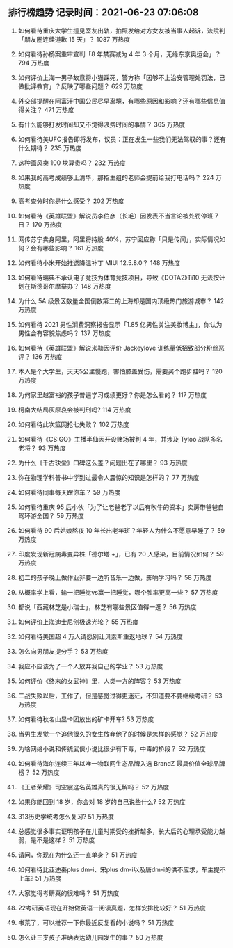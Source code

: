 
## 排行榜趋势 记录时间：2021-06-23 07:06:08
  
  1. 如何看待重庆大学生撞见室友出轨，拍照发给对方女友被当事人起诉，法院判「朋友圈连续道歉 15 天」？ 1087 万热度
    
  2. 如何看待孙杨案重审宣判「8 年禁赛减为 4 年 3 个月，无缘东京奥运会」？ 794 万热度
    
  3. 如何评价上海一男子故意将小猫踩死，警方称「因够不上治安管理处罚法，已做批评教育」？反映了哪些问题？ 629 万热度
    
  4. 外交部提醒在阿富汗中国公民尽早离境，有哪些原因和影响？还有哪些信息值得关注？ 471 万热度
    
  5. 有什么能够打发时间却又不觉得浪费时间的事情？ 365 万热度
    
  6. 如何看待美UFO报告即将发布，议员：正在发生一些我们无法驾驭的事？还有什么期待？ 235 万热度
    
  7. 这种画风卖 100 块算贵吗？ 232 万热度
    
  8. 如果我的高考成绩够上清华，那招生组的老师会提前给我打电话吗？ 224 万热度
    
  9. 高考查分时你是什么感受？ 202 万热度
    
  10. 如何看待《英雄联盟》解说员李伯彦（长毛）因发表不当言论被处罚停班 7 日？ 170 万热度
    
  11. 网传苏宁卖身阿里，阿里将持股 40%，苏宁回应称「只是传闻」，实际情况如何？会有哪些影响？ 161 万热度
    
  12. 如何看待小米开始推送降温补丁 MIUI 12.5.8.0？ 148 万热度
    
  13. 如何看待瑞典不承认电子竞技为体育竞技项目，导致《DOTA2》Ti10 无法按计划在斯德哥尔摩举办？ 148 万热度
    
  14. 为什么 5A 级景区数量全国倒数第二的上海却是国内顶级热门旅游城市？ 142 万热度
    
  15. 如何看待 2021 男性消费洞察报告显示「1.85 亿男性关注美妆博主」，你认为男性会有容貌焦虑吗？ 137 万热度
    
  16. 如何看待《英雄联盟》解说米勒因评价 Jackeylove 训练量低招致部分粉丝恶评？ 136 万热度
    
  17. 本人是个大学生，天天5公里慢跑，害怕膝盖受伤，需要买个跑步鞋吗？ 120 万热度
    
  18. 为何家里越富裕的孩子普遍学习成绩更好？你是怎么看的？ 117 万热度
    
  19. 柯南大结局灰原哀会被判刑吗? 114 万热度
    
  20. 如何看待此次篮网抢七失败？ 102 万热度
    
  21. 如何看待《CS:GO》主播半仙因开设赌场被判 4 年，并涉及 Tyloo 战队多名老将？ 93 万热度
    
  22. 为什么《千古玦尘》口碑这么差？问题出在了哪里？ 93 万热度
    
  23. 你在物理学科普书中学到过最令人震惊的知识是怎样的？ 77 万热度
    
  24. 如何看待同事每天蹭你车？ 59 万热度
    
  25. 如何看待重庆 95 后小伙「为了让老爸老了以后有吹牛的资本」卖房带爸爸自驾环游全国？ 59 万热度
    
  26. 如何看待 90 后姑娘熬夜 10 年长出老年斑？年轻人为什么不愿意早睡了？ 59 万热度
    
  27. 印度发现新冠病毒变异株「德尔塔 +」，已有 20 人感染，目前情况如何？ 59 万热度
    
  28. 初二的孩子晚上做作业非要一边听音乐一边做，影响学习吗？ 58 万热度
    
  29. 从概率学上看，输一把睡觉vs赢一把睡觉，哪个胜率更高一些？ 57 万热度
    
  30. 都说「西藏林芝是小瑞士」，林芝有哪些景区值得一逛？ 56 万热度
    
  31. 如何评价上海迪士尼创极速光轮？ 55 万热度
    
  32. 如何看待美国超 4 万人请愿别让贝索斯重返地球？ 54 万热度
    
  33. 怎么向男朋友提分手？ 53 万热度
    
  34. 我应不应该为了一个人放弃我自己的学业？ 53 万热度
    
  35. 如何评价《终末的女武神》里，人类一方的阵容？ 53 万热度
    
  36. 二战失败以后，工作了，但是感觉过得更迷茫，不知道要不要继续考研？ 53 万热度
    
  37. 如何看待秋名山显卡团放出的矿卡开车? 53 万热度
    
  38. 当男生发觉一个追他很久的女生放弃他了的时候是怎样的感觉？ 52 万热度
    
  39. 为啥网络小说和传统武侠小说比很少有下毒，中毒的桥段？ 52 万热度
    
  40. 如何看待海尔连续三年以唯一物联网生态品牌入选 BrandZ 最具价值全球品牌榜？ 52 万热度
    
  41. 《王者荣耀》司空震这名英雄真的很无解吗？ 52 万热度
    
  42. 如果你能回到 18 岁，你会对 18 岁的自己说些什么? 52 万热度
    
  43. 313历史学统考怎么复习? 51 万热度
    
  44. 总感觉很多事实证明孩子在儿童时期受的挫折越多，长大后的心理承受能力越弱，是不是这样？ 51 万热度
    
  45. 请问，你现在为什么还一直单身？ 51 万热度
    
  46. 如何看待比亚迪秦plus dm-i、宋plus dm-i以及唐dm-i的供不应求，车主提不上车? 51 万热度
    
  47. 大家觉得考研真的很难吗？ 51 万热度
    
  48. 22考研英语现在开始做英语一阅读真题，怎样安排比较好？ 51 万热度
    
  49. 书荒了，可以推荐一下你最近反复看的小说吗？ 51 万热度
    
  50. 怎么让三岁孩子准确表达幼儿园发生的事？ 50 万热度
    